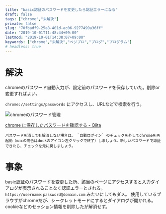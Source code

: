 ```yaml
---
title: "basic認証のパスワードを変更したら認証エラーになる"
draft: false
tags: ["chrome","未解決"]
private: false
slug: "70fbadf9-25a8-401d-ac06-9277499a36ff"
date: "2019-10-01T11:48:44+09:00"
lastmod: "2019-10-01T14:38:07+09:00"
keywords: ["chrome","未解決","ベジプロ","プログ","プログラム"]
# headless: true
---
```


# 解決
chromeのパスワード自動入力が、設定前のパスワードを保存していた。削除or変更すればよい。

`chrome://settings/passwords` にアクセスし、URLなどで検索を行う。

![chromeのパスワード管理](http://www.blog.v41.me/img/api/78a0d1e2-c59a-5168-ab47-297ac73ba3ea)

[chrome に保存したパスワードを確認する - Qiita](https://qiita.com/kyanro@github/items/49bde2a296815b66a37a)

```!
パスワードを消しても解消しない場合は、 `自動ログイン` のチェックを外してchromeを再起動（macの場合はdockのアイコン左クリックで終了）しましょう。新しいパスワードで認証できたら、チェックを元に戻しましょう。
```


# 事象
basic認証のパスワードを変更した所、該当のページにアクセスすると入力ダイアログが表示されることなく認証エラーとされる。
`https://username:password@domain.com` みたいにしてもダメ。
使用しているブラウザがchromeだが、シークレットモードにするとダイアログが開かれる。
cookieなどのセッション情報を削除したが解消せず。
